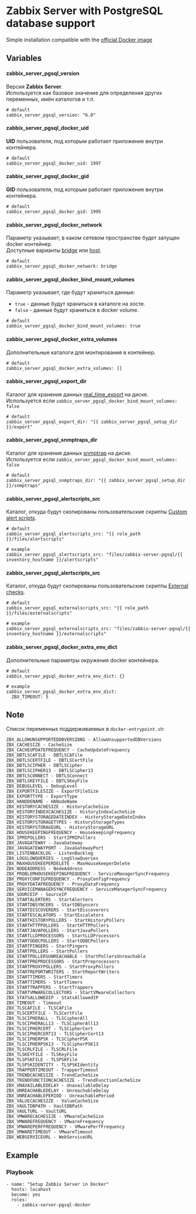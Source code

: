 # Zabbix Server with PostgreSQL database support

Simple installation compatible with the [official Docker image](https://hub.docker.com/r/zabbix/zabbix-server-pgsql)


## Variables
#### zabbix_server_pgsql_version
Версия **Zabbix Server**.<br/>
Используется как базовое значение для определения других переменных, имён каталогов и т.п.
```
# default
zabbix_server_pgsql_version: "6.0"
```

#### zabbix_server_pgsql_docker_uid
**UID** пользователя, под которым работает приложение внутри контейнера.
```
# default
zabbix_server_pgsql_docker_uid: 1997
```

#### zabbix_server_pgsql_docker_gid
**GID** пользователя, под которым работает приложение внутри контейнера.
```
# default
zabbix_server_pgsql_docker_gid: 1995
```

#### zabbix_server_pgsql_docker_network
Параметр указывает, в каком сетевом пространстве будет запущен docker контейнер.<br/>
Доступные варианты [bridge](https://docs.docker.com/network/drivers/bridge/) или [host](https://docs.docker.com/network/drivers/host/).
```
# default
zabbix_server_pgsql_docker_network: bridge
```

#### zabbix_server_pgsql_docker_bind_mount_volumes
Параметр указывает, где будут храниться данные:<br/>
* `true` - данные будут храниться в каталоге на хосте.<br/>
* `false` - данные будут храниться в docker volume.
```
# default
zabbix_server_pgsql_docker_bind_mount_volumes: true
```

#### zabbix_server_pgsql_docker_extra_volumes
Дополнительные каталоги для монтирования в контейнер.
```
# default
zabbix_server_pgsql_docker_extra_volumes: []
```

#### zabbix_server_pgsql_export_dir
Каталог для хранения данных [real_time_export](https://www.zabbix.com/documentation/6.0/en/manual/appendix/install/real_time_export) на диске.<br/>
Используется если `zabbix_server_pgsql_docker_bind_mount_volumes: false`
```
# default
zabbix_server_pgsql_export_dir: "{{ zabbix_server_pgsql_setup_dir }}/export"
```

#### zabbix_server_pgsql_snmptraps_dir
Каталог для хранения данных [snmptrap](https://www.zabbix.com/documentation/6.0/en/manual/config/items/itemtypes/snmptrap) на диске.<br/>
Используется если `zabbix_server_pgsql_docker_bind_mount_volumes: false`
```
# default
zabbix_server_pgsql_snmptraps_dir: "{{ zabbix_server_pgsql_setup_dir }}/snmptraps"
```

#### zabbix_server_pgsql_alertscripts_src
Каталог, откуда будут скопированы пользовательские скрипты [Custom alert scripts](https://www.zabbix.com/documentation/6.0/en/manual/config/notifications/media/script).
```
# default
zabbix_server_pgsql_alertscripts_src: "{{ role_path }}/files/alertscripts"

# example
zabbix_server_pgsql_alertscripts_src: "files/zabbix-server-pgsql/{{ inventory_hostname }}/alertscripts"
```

#### zabbix_server_pgsql_alertscripts_src
Каталог, откуда будут скопированы пользовательские скрипты [External checks](https://www.zabbix.com/documentation/6.0/en/manual/config/items/itemtypes/external).
```
# default
zabbix_server_pgsql_externalscripts_src: "{{ role_path }}/files/externalscripts"

# example
zabbix_server_pgsql_externalscripts_src: "files/zabbix-server-pgsql/{{ inventory_hostname }}/externalscripts"
```

#### zabbix_server_pgsql_docker_extra_env_dict
Дополнительные параметры окружения docker контейнера.<br/>
```
# default
zabbix_server_pgsql_docker_extra_env_dict: {}

# example
zabbix_server_pgsql_docker_extra_env_dict:
  ZBX_TIMEOUT: 5
```


## Note
Список переменных поддерживаемых в `docker-entrypoint.sh`:
```
ZBX_ALLOWUNSUPPORTEDDBVERSIONS - AllowUnsupportedDBVersions
ZBX_CACHESIZE - CacheSize
ZBX_CACHEUPDATEFREQUENCY - CacheUpdateFrequency
ZBX_DBTLSCAFILE - DBTLSCAFile
ZBX_DBTLSCERTFILE - DBTLSCertFile
ZBX_DBTLSCIPHER - DBTLSCipher
ZBX_DBTLSCIPHER13 - DBTLSCipher13
ZBX_DBTLSCONNECT - DBTLSConnect
ZBX_DBTLSKEYFILE - DBTLSKeyFile
ZBX_DEBUGLEVEL - DebugLevel
ZBX_EXPORTFILESIZE - ExportFileSize
ZBX_EXPORTTYPE - ExportType
ZBX_HANODENAME - HANodeName
ZBX_HISTORYCACHESIZE - HistoryCacheSize
ZBX_HISTORYINDEXCACHESIZE - HistoryIndexCacheSize
ZBX_HISTORYSTORAGEDATEINDEX - HistoryStorageDateIndex
ZBX_HISTORYSTORAGETYPES - HistoryStorageTypes
ZBX_HISTORYSTORAGEURL - HistoryStorageURL
ZBX_HOUSEKEEPINGFREQUENCY - HousekeepingFrequency
ZBX_IPMIPOLLERS - StartIPMIPollers
ZBX_JAVAGATEWAY - JavaGateway
ZBX_JAVAGATEWAYPORT - JavaGatewayPort
ZBX_LISTENBACKLOG - ListenBacklog
ZBX_LOGSLOWQUERIES - LogSlowQueries
ZBX_MAXHOUSEKEEPERDELETE - MaxHousekeeperDelete
ZBX_NODEADDRESS - NodeAddress
ZBX_PROBLEMHOUSEKEEPINGFREQUENCY - ServiceManagerSyncFrequency
ZBX_PROXYCONFIGFREQUENCY - ProxyConfigFrequency
ZBX_PROXYDATAFREQUENCY - ProxyDataFrequency
ZBX_SERVICEMANAGERSYNCFREQUENCY - ServiceManagerSyncFrequency
ZBX_SOURCEIP - SourceIP
ZBX_STARTALERTERS - StartAlerters
ZBX_STARTDBSYNCERS - StartDBSyncers
ZBX_STARTDISCOVERERS - StartDiscoverers
ZBX_STARTESCALATORS - StartEscalators
ZBX_STARTHISTORYPOLLERS - StartHistoryPollers
ZBX_STARTHTTPPOLLERS - StartHTTPPollers
ZBX_STARTJAVAPOLLERS - StartJavaPollers
ZBX_STARTLLDPROCESSORS - StartLLDProcessors
ZBX_STARTODBCPOLLERS - StartODBCPollers
ZBX_STARTPINGERS - StartPingers
ZBX_STARTPOLLERS - StartPollers
ZBX_STARTPOLLERSUNREACHABLE - StartPollersUnreachable
ZBX_STARTPREPROCESSORS - StartPreprocessors
ZBX_STARTPROXYPOLLERS - StartProxyPollers
ZBX_STARTREPORTWRITERS - StartReportWriters
ZBX_STARTTIMERS - StartTimers
ZBX_STARTTIMERS - StartTimers
ZBX_STARTTRAPPERS - StartTrappers
ZBX_STARTVMWARECOLLECTORS - StartVMwareCollectors
ZBX_STATSALLOWEDIP - StatsAllowedIP
ZBX_TIMEOUT - Timeout
ZBX_TLSCAFILE - TLSCAFile
ZBX_TLSCERTFILE - TLSCertFile
ZBX_TLSCIPHERALL - TLSCipherAll
ZBX_TLSCIPHERALL13 - TLSCipherAll13
ZBX_TLSCIPHERCERT - TLSCipherCert
ZBX_TLSCIPHERCERT13 - TLSCipherCert13
ZBX_TLSCIPHERPSK - TLSCipherPSK
ZBX_TLSCIPHERPSK13 - TLSCipherPSK13
ZBX_TLSCRLFILE - TLSCRLFile
ZBX_TLSKEYFILE - TLSKeyFile
ZBX_TLSPSKFILE - TLSPSKFile
ZBX_TLSPSKIDENTITY - TLSPSKIdentity
ZBX_TRAPPERTIMEOUT - TrapperTimeout
ZBX_TRENDCACHESIZE - TrendCacheSize
ZBX_TRENDFUNCTIONCACHESIZE - TrendFunctionCacheSize
ZBX_UNAVAILABLEDELAY - UnavailableDelay
ZBX_UNREACHABLEDELAY - UnreachableDelay
ZBX_UNREACHABLEPERIOD - UnreachablePeriod
ZBX_VALUECACHESIZE - ValueCacheSize
ZBX_VAULTDBPATH - VaultDBPath
ZBX_VAULTURL - VaultURL
ZBX_VMWARECACHESIZE - VMwareCacheSize
ZBX_VMWAREFREQUENCY - VMwareFrequency
ZBX_VMWAREPERFFREQUENCY - VMwarePerfFrequency
ZBX_VMWARETIMEOUT - VMwareTimeout
ZBX_WEBSERVICEURL - WebServiceURL
```


## Example
### Playbook
```
- name: "Setup Zabbix Server in Docker"
  hosts: locahost
  become: yes
  roles:
    - zabbix-server-pgsql-docker
```
